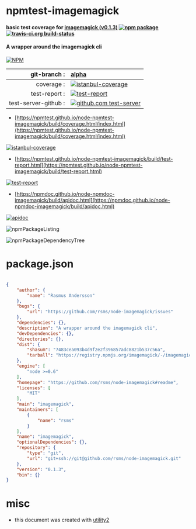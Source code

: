 # npmtest-imagemagick

#### basic test coverage for  [imagemagick (v0.1.3)](https://github.com/rsms/node-imagemagick#readme)  [![npm package](https://img.shields.io/npm/v/npmtest-imagemagick.svg?style=flat-square)](https://www.npmjs.org/package/npmtest-imagemagick) [![travis-ci.org build-status](https://api.travis-ci.org/npmtest/node-npmtest-imagemagick.svg)](https://travis-ci.org/npmtest/node-npmtest-imagemagick)

#### A wrapper around the imagemagick cli

[![NPM](https://nodei.co/npm/imagemagick.png?downloads=true&downloadRank=true&stars=true)](https://www.npmjs.com/package/imagemagick)

| git-branch : | [alpha](https://github.com/npmtest/node-npmtest-imagemagick/tree/alpha)|
|--:|:--|
| coverage : | [![istanbul-coverage](https://npmtest.github.io/node-npmtest-imagemagick/build/coverage.badge.svg)](https://npmtest.github.io/node-npmtest-imagemagick/build/coverage.html/index.html)|
| test-report : | [![test-report](https://npmtest.github.io/node-npmtest-imagemagick/build/test-report.badge.svg)](https://npmtest.github.io/node-npmtest-imagemagick/build/test-report.html)|
| test-server-github : | [![github.com test-server](https://npmtest.github.io/node-npmtest-imagemagick/GitHub-Mark-32px.png)](https://npmtest.github.io/node-npmtest-imagemagick/build/app/index.html) | | build-artifacts : | [![build-artifacts](https://npmtest.github.io/node-npmtest-imagemagick/glyphicons_144_folder_open.png)](https://github.com/npmtest/node-npmtest-imagemagick/tree/gh-pages/build)|

- [https://npmtest.github.io/node-npmtest-imagemagick/build/coverage.html/index.html](https://npmtest.github.io/node-npmtest-imagemagick/build/coverage.html/index.html)

[![istanbul-coverage](https://npmtest.github.io/node-npmtest-imagemagick/build/screenCapture.buildCi.browser.%252Ftmp%252Fbuild%252Fcoverage.lib.html.png)](https://npmtest.github.io/node-npmtest-imagemagick/build/coverage.html/index.html)

- [https://npmtest.github.io/node-npmtest-imagemagick/build/test-report.html](https://npmtest.github.io/node-npmtest-imagemagick/build/test-report.html)

[![test-report](https://npmtest.github.io/node-npmtest-imagemagick/build/screenCapture.buildCi.browser.%252Ftmp%252Fbuild%252Ftest-report.html.png)](https://npmtest.github.io/node-npmtest-imagemagick/build/test-report.html)

- [https://npmdoc.github.io/node-npmdoc-imagemagick/build/apidoc.html](https://npmdoc.github.io/node-npmdoc-imagemagick/build/apidoc.html)

[![apidoc](https://npmdoc.github.io/node-npmdoc-imagemagick/build/screenCapture.buildCi.browser.%252Ftmp%252Fbuild%252Fapidoc.html.png)](https://npmdoc.github.io/node-npmdoc-imagemagick/build/apidoc.html)

![npmPackageListing](https://npmtest.github.io/node-npmtest-imagemagick/build/screenCapture.npmPackageListing.svg)

![npmPackageDependencyTree](https://npmtest.github.io/node-npmtest-imagemagick/build/screenCapture.npmPackageDependencyTree.svg)



# package.json

```json

{
    "author": {
        "name": "Rasmus Andersson"
    },
    "bugs": {
        "url": "https://github.com/rsms/node-imagemagick/issues"
    },
    "dependencies": {},
    "description": "A wrapper around the imagemagick cli",
    "devDependencies": {},
    "directories": {},
    "dist": {
        "shasum": "7483cea093b4d9f2e2f396857adc8821b537c56a",
        "tarball": "https://registry.npmjs.org/imagemagick/-/imagemagick-0.1.3.tgz"
    },
    "engine": [
        "node >=0.6"
    ],
    "homepage": "https://github.com/rsms/node-imagemagick#readme",
    "licenses": [
        "MIT"
    ],
    "main": "imagemagick",
    "maintainers": [
        {
            "name": "rsms"
        }
    ],
    "name": "imagemagick",
    "optionalDependencies": {},
    "repository": {
        "type": "git",
        "url": "git+ssh://git@github.com/rsms/node-imagemagick.git"
    },
    "version": "0.1.3",
    "bin": {}
}
```



# misc
- this document was created with [utility2](https://github.com/kaizhu256/node-utility2)
